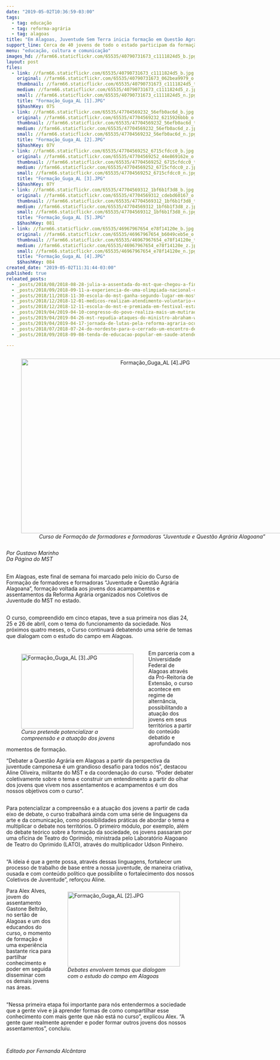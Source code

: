 ```yaml
---
date: "2019-05-02T10:36:59-03:00"
tags:
  - tag: educação
  - tag: reforma-agrária
  - tag: alagoas
title: "Em Alagoas, Juventude Sem Terra inicia formação em Questão Agrária"
support_line: Cerca de 40 jovens de todo o estado participam da formação de educadores no tema da Questão Agrária alagoana
menu: "educação, cultura e comunicação"
images_hd: //farm66.staticflickr.com/65535/40790731673_c1111824d5_b.jpg
layout: post
files:
  - link: //farm66.staticflickr.com/65535/40790731673_c1111824d5_b.jpg
    original: //farm66.staticflickr.com/65535/40790731673_062bea9979_o.jpg
    thumbnail: //farm66.staticflickr.com/65535/40790731673_c1111824d5_t.jpg
    medium: //farm66.staticflickr.com/65535/40790731673_c1111824d5_z.jpg
    small: //farm66.staticflickr.com/65535/40790731673_c1111824d5_n.jpg
    title: "Formação_Guga_AL [1].JPG"
    $$hashKey: 07S
  - link: //farm66.staticflickr.com/65535/47704569232_56efb0ac6d_b.jpg
    original: //farm66.staticflickr.com/65535/47704569232_6215926bbb_o.jpg
    thumbnail: //farm66.staticflickr.com/65535/47704569232_56efb0ac6d_t.jpg
    medium: //farm66.staticflickr.com/65535/47704569232_56efb0ac6d_z.jpg
    small: //farm66.staticflickr.com/65535/47704569232_56efb0ac6d_n.jpg
    title: "Formação_Guga_AL [2].JPG"
    $$hashKey: 07V
  - link: //farm66.staticflickr.com/65535/47704569252_6715cfdcc0_b.jpg
    original: //farm66.staticflickr.com/65535/47704569252_44e869162e_o.jpg
    thumbnail: //farm66.staticflickr.com/65535/47704569252_6715cfdcc0_t.jpg
    medium: //farm66.staticflickr.com/65535/47704569252_6715cfdcc0_z.jpg
    small: //farm66.staticflickr.com/65535/47704569252_6715cfdcc0_n.jpg
    title: "Formação_Guga_AL [3].JPG"
    $$hashKey: 07Y
  - link: //farm66.staticflickr.com/65535/47704569312_1bf6b1f3d8_b.jpg
    original: //farm66.staticflickr.com/65535/47704569312_cdebd60167_o.jpg
    thumbnail: //farm66.staticflickr.com/65535/47704569312_1bf6b1f3d8_t.jpg
    medium: //farm66.staticflickr.com/65535/47704569312_1bf6b1f3d8_z.jpg
    small: //farm66.staticflickr.com/65535/47704569312_1bf6b1f3d8_n.jpg
    title: "Formação_Guga_AL [5].JPG"
    $$hashKey: 081
  - link: //farm66.staticflickr.com/65535/46967967654_e78f14120e_b.jpg
    original: //farm66.staticflickr.com/65535/46967967654_b6049ceb5e_o.jpg
    thumbnail: //farm66.staticflickr.com/65535/46967967654_e78f14120e_t.jpg
    medium: //farm66.staticflickr.com/65535/46967967654_e78f14120e_z.jpg
    small: //farm66.staticflickr.com/65535/46967967654_e78f14120e_n.jpg
    title: "Formação_Guga_AL [4].JPG"
    $$hashKey: 084
created_date: "2019-05-02T11:31:44-03:00"
published: true
releated_posts:
  - _posts/2018/08/2018-08-28-julia-a-assentada-do-mst-que-chegou-a-final-da-olimpiada-de-historia.md
  - _posts/2018/09/2018-09-11-a-experiencia-de-uma-olimpiada-nacional-de-historia-foi-alimento-para-os-nossos-sonhos.md
  - _posts/2018/11/2018-11-30-escola-do-mst-ganha-segundo-lugar-em-mostra-pedagogica-no-rs.md
  - _posts/2018/12/2018-12-01-medicos-realizam-atendimento-voluntario-em-acampamento-do-parana.md
  - _posts/2018/12/2018-12-11-escola-do-mst-e-premiada-em-festival-estadual-de-curtas-no-rs.md
  - _posts/2019/04/2019-04-10-congresso-do-povo-realiza-mais-um-mutirao-de-solidariedade-em-curitiba-pr.md
  - _posts/2019/04/2019-04-26-mst-repudia-ataques-do-ministro-abraham-weintraub-contra-a-educacao-do-campo.md
  - _posts/2019/04/2019-04-17-jornada-de-lutas-pela-reforma-agraria-ocupa-14-estados-do-pais.md
  - _posts/2018/07/2018-07-24-do-nordeste-para-o-cerrado-um-encontro-de-descobertas.md
  - _posts/2018/09/2018-09-08-tenda-de-educacao-popular-em-saude-atende-mais-de-50-pessoas-por-dia-na-feira-da-reforma-agraria-em-maceio.md

---
```

<div style="text-align:center">
<figure class="image" style="display:inline-block"><img alt="Formação_Guga_AL [4].JPG" height="467" src="//farm66.staticflickr.com/65535/46967967654_e78f14120e_b.jpg" width="700" />
<figcaption><em>Curso de Forma&ccedil;&atilde;o de formadores e formadoras &ldquo;Juventude e Quest&atilde;o Agr&aacute;ria Alagoana&rdquo;</em></figcaption>
</figure>
</div>

<p><em>Por Gustavo Marinho<br />
Da P&aacute;gina do MST</em><br />
&nbsp;</p>

<p>Em Alagoas, este final de semana foi marcado pelo in&iacute;cio do Curso de Forma&ccedil;&atilde;o de formadores e formadoras &ldquo;Juventude e Quest&atilde;o Agr&aacute;ria Alagoana&rdquo;, forma&ccedil;&atilde;o voltada aos jovens dos acampamentos e assentamentos da Reforma Agr&aacute;ria organizados nos Coletivos de Juventude do MST no estado.</p>

<p><br />
O curso, compreendido em cinco etapas, teve a sua primeira nos dias 24, 25 e 26 de abril, com o tema do funcionamento da sociedade. Nos pr&oacute;ximos quatro meses, o Curso continuar&aacute; debatendo uma s&eacute;rie de temas que dialogam com o estudo do campo em Alagoas.<br />
&nbsp;</p>

<figure class="image" style="float:left"><img alt="Formação_Guga_AL [3].JPG" height="200" src="//farm66.staticflickr.com/65535/47704569252_6715cfdcc0_b.jpg" width="300" />
<figcaption><em>Curso pretende potencializar a<br />
compreens&atilde;o e a atua&ccedil;&atilde;o dos jovens</em></figcaption>
</figure>

<p>Em parceria com a Universidade Federal de Alagoas atrav&eacute;s da Pr&oacute;-Reitoria de Extens&atilde;o, o curso acontece em regime de altern&acirc;ncia, possibilitando a atua&ccedil;&atilde;o dos jovens em seus territ&oacute;rios a partir do conte&uacute;do debatido e aprofundado nos momentos de forma&ccedil;&atilde;o.</p>

<p>&ldquo;Debater a Quest&atilde;o Agr&aacute;ria em Alagoas a partir da perspectiva da juventude camponesa &eacute; um grandioso desafio para todos n&oacute;s&rdquo;, destacou Aline Oliveira, militante do MST e da coordena&ccedil;&atilde;o do curso. &ldquo;Poder debater coletivamente sobre o tema e construir um entendimento a partir do olhar dos jovens que vivem nos assentamentos e acampamentos &eacute; um dos nossos objetivos com o curso&rdquo;.<br />
&nbsp;</p>

<p>Para potencializar a compreens&atilde;o e a atua&ccedil;&atilde;o dos jovens a partir de cada eixo de debate, o curso trabalhar&aacute; ainda com uma s&eacute;rie de linguagens da arte e da comunica&ccedil;&atilde;o, como possibilidades pr&aacute;ticas de abordar o tema e multiplicar o debate nos territ&oacute;rios. O primeiro m&oacute;dulo, por exemplo, al&eacute;m do debate te&oacute;rico sobre a forma&ccedil;&atilde;o da sociedade, os jovens passaram por uma oficina de Teatro do Oprimido, ministrada pelo Laborat&oacute;rio Alagoano de Teatro do Oprimido (LATO), atrav&eacute;s do multiplicador Udson Pinheiro.<br />
&nbsp;</p>

<p>&ldquo;A ideia &eacute; que a gente possa, atrav&eacute;s dessas linguagens, fortalecer um processo de trabalho de base entre a nossa juventude, de maneira criativa, ousada e com conte&uacute;do pol&iacute;tico que possibilite o fortalecimento dos nossos Coletivos de Juventude&rdquo;, refor&ccedil;ou Aline.</p>

<figure class="image" style="float:right"><img alt="Formação_Guga_AL [2].JPG" height="200" src="//farm66.staticflickr.com/65535/47704569232_56efb0ac6d_b.jpg" width="300" />
<figcaption><em>Debates envolvem temas que dialogam<br />
com o estudo do campo em Alagoas</em></figcaption>
</figure>

<p>Para Alex Alves, jovem do assentamento Gastone Beltr&atilde;o, no sert&atilde;o de Alagoas e um dos educandos do curso, o momento de forma&ccedil;&atilde;o &eacute; uma experi&ecirc;ncia bastante rica para partilhar conhecimento e poder em seguida disseminar com os demais jovens nas &aacute;reas.<br />
&nbsp;</p>

<p>&ldquo;Nessa primeira etapa foi importante para n&oacute;s entendermos a sociedade que a gente vive e j&aacute; aprender formas de como compartilhar esse conhecimento com mais gente que n&atilde;o est&aacute; no curso&rdquo;, explicou Alex. &ldquo;A gente quer realmente aprender e poder formar outros jovens dos nossos assentamentos&rdquo;, concluiu.</p>

<p>&nbsp;</p>

<p><em>Editado por Fernanda Alc&acirc;ntara</em></p>

<p>
<style type="text/css">p { margin-bottom: 0.25cm; line-height: 115%; }
</style>
</p>

